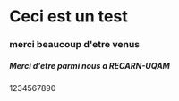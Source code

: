 # Ceci est un test

### merci beaucoup d'etre venus

##### Merci d'etre parmi nous a RECARN-UQAM

 1234567890
